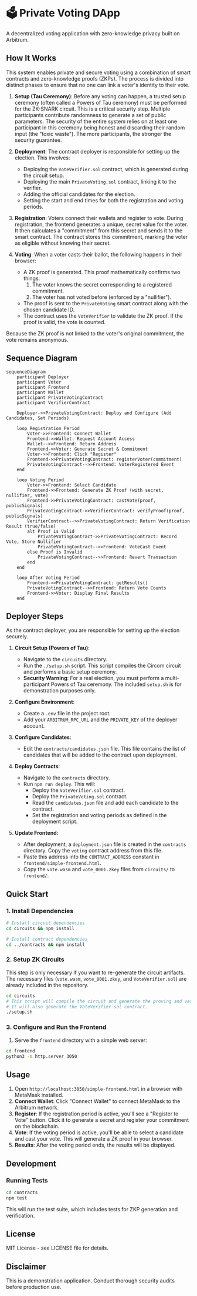 # 🗳️ Private Voting DApp

A decentralized voting application with zero-knowledge privacy built on Arbitrum.

## How It Works

This system enables private and secure voting using a combination of smart contracts and zero-knowledge proofs (ZKPs). The process is divided into distinct phases to ensure that no one can link a voter's identity to their vote.

1.  **Setup (Tau Ceremony)**: Before any voting can happen, a trusted setup ceremony (often called a Powers of Tau ceremony) must be performed for the ZK-SNARK circuit. This is a critical security step. Multiple participants contribute randomness to generate a set of public parameters. The security of the entire system relies on at least one participant in this ceremony being honest and discarding their random input (the "toxic waste"). The more participants, the stronger the security guarantee.

2.  **Deployment**: The contract deployer is responsible for setting up the election. This involves:
    *   Deploying the `VoteVerifier.sol` contract, which is generated during the circuit setup.
    *   Deploying the main `PrivateVoting.sol` contract, linking it to the verifier.
    *   Adding the official candidates for the election.
    *   Setting the start and end times for both the registration and voting periods.

3.  **Registration**: Voters connect their wallets and register to vote. During registration, the frontend generates a unique, secret value for the voter. It then calculates a "commitment" from this secret and sends it to the smart contract. The contract stores this commitment, marking the voter as eligible without knowing their secret.

4.  **Voting**: When a voter casts their ballot, the following happens in their browser:
    *   A ZK proof is generated. This proof mathematically confirms two things:
        1.  The voter knows the secret corresponding to a registered commitment.
        2.  The voter has not voted before (enforced by a "nullifier").
    *   The proof is sent to the `PrivateVoting` smart contract along with the chosen candidate ID.
    *   The contract uses the `VoteVerifier` to validate the ZK proof. If the proof is valid, the vote is counted.

Because the ZK proof is not linked to the voter's original commitment, the vote remains anonymous.

## Sequence Diagram

```mermaid
sequenceDiagram
    participant Deployer
    participant Voter
    participant Frontend
    participant Wallet
    participant PrivateVotingContract
    participant VerifierContract

    Deployer->>PrivateVotingContract: Deploy and Configure (Add Candidates, Set Periods)
    
    loop Registration Period
        Voter->>Frontend: Connect Wallet
        Frontend->>Wallet: Request Account Access
        Wallet-->>Frontend: Return Address
        Frontend->>Voter: Generate Secret & Commitment
        Voter->>Frontend: Click "Register"
        Frontend->>PrivateVotingContract: registerVoter(commitment)
        PrivateVotingContract-->>Frontend: VoterRegistered Event
    end

    loop Voting Period
        Voter->>Frontend: Select Candidate
        Frontend->>Frontend: Generate ZK Proof (with secret, nullifier, vote)
        Frontend->>PrivateVotingContract: castVote(proof, publicSignals)
        PrivateVotingContract->>VerifierContract: verifyProof(proof, publicSignals)
        VerifierContract-->>PrivateVotingContract: Return Verification Result (true/false)
        alt Proof is Valid
            PrivateVotingContract->>PrivateVotingContract: Record Vote, Store Nullifier
            PrivateVotingContract-->>Frontend: VoteCast Event
        else Proof is Invalid
            PrivateVotingContract-->>Frontend: Revert Transaction
        end
    end

    loop After Voting Period
        Frontend->>PrivateVotingContract: getResults()
        PrivateVotingContract-->>Frontend: Return Vote Counts
        Frontend->>Voter: Display Final Results
    end
```

## Deployer Steps

As the contract deployer, you are responsible for setting up the election securely.

1.  **Circuit Setup (Powers of Tau)**:
    *   Navigate to the `circuits` directory.
    *   Run the `./setup.sh` script. This script compiles the Circom circuit and performs a basic setup ceremony.
    *   **Security Warning**: For a real election, you must perform a multi-participant Powers of Tau ceremony. The included `setup.sh` is for demonstration purposes only.

2.  **Configure Environment**:
    *   Create a `.env` file in the project root.
    *   Add your `ARBITRUM_RPC_URL` and the `PRIVATE_KEY` of the deployer account.

3.  **Configure Candidates**:
    *   Edit the `contracts/candidates.json` file. This file contains the list of candidates that will be added to the contract upon deployment.

4.  **Deploy Contracts**:
    *   Navigate to the `contracts` directory.
    *   Run `npm run deploy`. This will:
        *   Deploy the `VoteVerifier.sol` contract.
        *   Deploy the `PrivateVoting.sol` contract.
        *   Read the `candidates.json` file and add each candidate to the contract.
        *   Set the registration and voting periods as defined in the deployment script.

5.  **Update Frontend**:
    *   After deployment, a `deployment.json` file is created in the `contracts` directory. Copy the `voting` contract address from this file.
    *   Paste this address into the `CONTRACT_ADDRESS` constant in `frontend/simple-frontend.html`.
    *   Copy the `vote.wasm` and `vote_0001.zkey` files from `circuits/` to `frontend/`.

## Quick Start

### 1. Install Dependencies

```bash
# Install circuit dependencies
cd circuits && npm install

# Install contract dependencies  
cd ../contracts && npm install
```

### 2. Setup ZK Circuits

This step is only necessary if you want to re-generate the circuit artifacts. The necessary files (`vote.wasm`, `vote_0001.zkey`, and `VoteVerifier.sol`) are already included in the repository.

```bash
cd circuits
# This script will compile the circuit and generate the proving and verification keys.
# It will also generate the VoteVerifier.sol contract.
./setup.sh 
```

### 3. Configure and Run the Frontend

1.  Serve the `frontend` directory with a simple web server:

```bash
cd frontend
python3 -m http.server 3050
```

## Usage

1.  Open `http://localhost:3050/simple-frontend.html` in a browser with MetaMask installed.
2.  **Connect Wallet**: Click "Connect Wallet" to connect MetaMask to the Arbitrum network.
3.  **Register**: If the registration period is active, you'll see a "Register to Vote" button. Click it to generate a secret and register your commitment on the blockchain.
4.  **Vote**: If the voting period is active, you'll be able to select a candidate and cast your vote. This will generate a ZK proof in your browser.
5.  **Results**: After the voting period ends, the results will be displayed.

## Development

### Running Tests

```bash
cd contracts
npm test
```

This will run the test suite, which includes tests for ZKP generation and verification.

## License

MIT License - see LICENSE file for details.

## Disclaimer

This is a demonstration application. Conduct thorough security audits before production use.